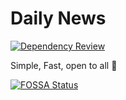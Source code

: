 # Daily News

[![Dependency Review](https://github.com/floresty/dailynews/actions/workflows/dependency-reviewer.yml/badge.svg)](https://github.com/floresty/dailynews/actions/workflows/dependency-reviewer.yml)

Simple, Fast, open to all **🐶**

[![FOSSA Status](https://app.fossa.com/api/projects/git%2Bgithub.com%2Ffloresty%2Fdailynews.svg?type=large)](https://app.fossa.com/projects/git%2Bgithub.com%2Ffloresty%2Fdailynews?ref=badge_large)

